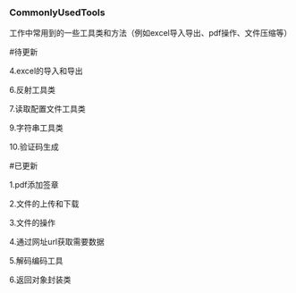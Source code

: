 ### CommonlyUsedTools
工作中常用到的一些工具类和方法（例如excel导入导出、pdf操作、文件压缩等）


#待更新



4.excel的导入和导出


6.反射工具类

7.读取配置文件工具类


9.字符串工具类

10.验证码生成




#已更新

1.pdf添加签章

2.文件的上传和下载

3.文件的操作

4.通过网址url获取需要数据

5.解码编码工具

6.返回对象封装类



